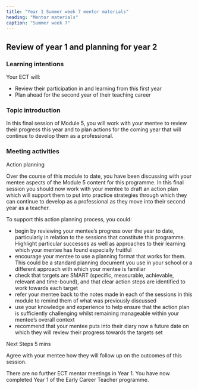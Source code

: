 ```yaml
---
title: "Year 1 Summer week 7 mentor materials"
heading: "Mentor materials"
caption: "Summer week 7"
---
```



## Review of year 1 and planning for year 2

### Learning intentions

Your ECT will:

- Review their participation in and learning from this first year
- Plan ahead for the second year of their teaching career


### Topic introduction

In this final session of Module 5, you will work with your mentee to review their progress this year and to plan actions for the coming year that will continue to develop them as a professional.



### Meeting activities

Action planning

Over the course of this module to date, you have been discussing with your mentee aspects of the Module 5 content for this programme. In this final session you should now work with your mentee to draft an action plan which will support them to put into practice strategies through which they can continue to develop as a professional as they move into their second year as a teacher.

To support this action planning process, you could:

- begin by reviewing your mentee’s progress over the year to date, particularly in relation to the sessions that constitute this programme. Highlight particular successes as well as approaches to their learning which your mentee has found especially fruitful
- encourage your mentee to use a planning format that works for them. This could be a standard planning document you use in your school or a different approach with which your mentee is familiar
- check that targets are SMART (specific, measurable, achievable, relevant and time-bound), and that clear action steps are identified to work towards each target
- refer your mentee back to the notes made in each of the sessions in this module to remind them of what was previously discussed
- use your knowledge and experience to help ensure that the action plan is sufficiently challenging whilst remaining manageable within your mentee’s overall context
- recommend that your mentee puts into their diary now a future date on which they will review their progress towards the targets set

Next Steps 5 mins

Agree with your mentee how they will follow up on the outcomes of this session.

There are no further ECT mentor meetings in Year 1. You have now completed Year 1 of the Early Career Teacher programme.

